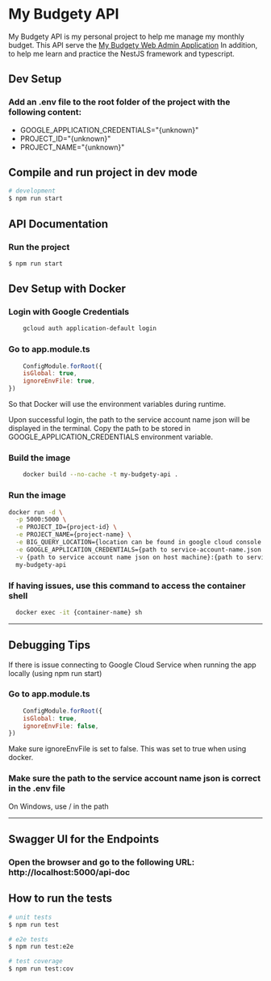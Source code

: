 # My Budgety API

My Budgety API is my personal project to help me manage my monthly budget.
This API serve the [My Budgety Web Admin Application](https://github.com/wizgurl101/my-budgety-admin-web-app)
In addition, to help me learn and practice the NestJS framework and typescript.

## Dev Setup

### Add an .env file to the root folder of the project with the following content:

- GOOGLE_APPLICATION_CREDENTIALS="{unknown}"
- PROJECT_ID="{unknown}"
- PROJECT_NAME="{unknown}"

## Compile and run project in dev mode

```bash
# development
$ npm run start
```

## API Documentation

### Run the project
```bash
$ npm run start
```

## Dev Setup with Docker

### Login with Google Credentials
```bash
    gcloud auth application-default login
```
### Go to app.module.ts
```Javascript
    ConfigModule.forRoot({
    isGlobal: true,
    ignoreEnvFile: true,
})
```
So that Docker will use the environment variables during runtime.


Upon successful login, the path to the service account name json will be displayed in the terminal. Copy the path to be stored in GOOGLE_APPLICATION_CREDENTIALS environment variable.

### Build the image
```bash
    docker build --no-cache -t my-budgety-api .
```

### Run the image
```bash     
docker run -d \
  -p 5000:5000 \
  -e PROJECT_ID={project-id} \
  -e PROJECT_NAME={project-name} \
  -e BIG_QUERY_LOCATION={location can be found in google cloud console for the dataset} \
  -e GOOGLE_APPLICATION_CREDENTIALS={path to service-account-name.json in container} \
  -v {path to service account name json on host machine}:{path to service-account-name.json in container} \
  my-budgety-api
```

### If having issues, use this command to access the container shell
```bash
  docker exec -it {container-name} sh
```

---

## Debugging Tips

If there is issue connecting to Google Cloud Service when running the app locally (using npm run start)

### Go to app.module.ts 
```Javascript
    ConfigModule.forRoot({
    isGlobal: true,
    ignoreEnvFile: false,
})
```
Make sure ignoreEnvFile is set to false. This was set to true when using docker.

### Make sure the path to the service account name json is correct in the .env file
On Windows, use / in the path

---

## Swagger UI for the Endpoints
### Open the browser and go to the following URL: http://localhost:5000/api-doc

## How to run the tests

```bash
# unit tests
$ npm run test

# e2e tests
$ npm run test:e2e

# test coverage
$ npm run test:cov
```
